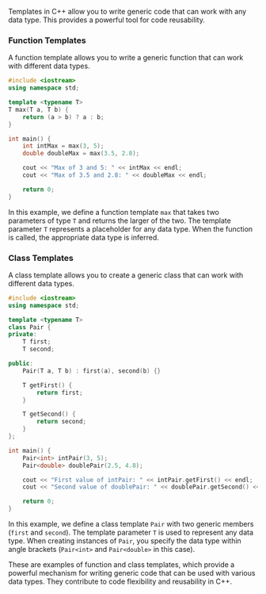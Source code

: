 

Templates in C++ allow you to write generic code that can work with any data type. This provides a powerful tool for code reusability.

### Function Templates

A function template allows you to write a generic function that can work with different data types.

```cpp
#include <iostream>
using namespace std;

template <typename T>
T max(T a, T b) {
    return (a > b) ? a : b;
}

int main() {
    int intMax = max(3, 5);
    double doubleMax = max(3.5, 2.8);

    cout << "Max of 3 and 5: " << intMax << endl;
    cout << "Max of 3.5 and 2.8: " << doubleMax << endl;

    return 0;
}
```

In this example, we define a function template `max` that takes two parameters of type `T` and returns the larger of the two. The template parameter `T` represents a placeholder for any data type. When the function is called, the appropriate data type is inferred.

### Class Templates

A class template allows you to create a generic class that can work with different data types.

```cpp
#include <iostream>
using namespace std;

template <typename T>
class Pair {
private:
    T first;
    T second;

public:
    Pair(T a, T b) : first(a), second(b) {}

    T getFirst() {
        return first;
    }

    T getSecond() {
        return second;
    }
};

int main() {
    Pair<int> intPair(3, 5);
    Pair<double> doublePair(2.5, 4.8);

    cout << "First value of intPair: " << intPair.getFirst() << endl;
    cout << "Second value of doublePair: " << doublePair.getSecond() << endl;

    return 0;
}
```

In this example, we define a class template `Pair` with two generic members (`first` and `second`). The template parameter `T` is used to represent any data type. When creating instances of `Pair`, you specify the data type within angle brackets (`Pair<int>` and `Pair<double>` in this case).

These are examples of function and class templates, which provide a powerful mechanism for writing generic code that can be used with various data types. They contribute to code flexibility and reusability in C++.